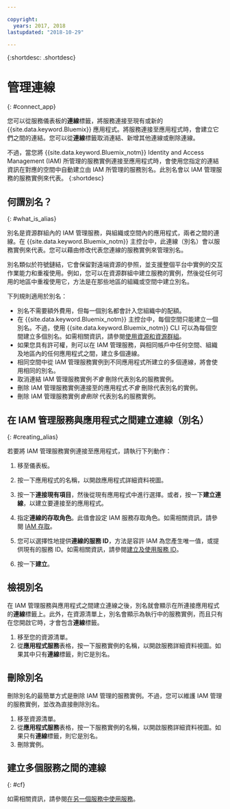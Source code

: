 ```yaml
---

copyright:
  years: 2017, 2018
lastupdated: "2018-10-29"

---
```


{:shortdesc: .shortdesc}

# 管理連線
{: #connect_app}

您可以從服務儀表板的**連線**標籤，將服務連接至現有或新的 {{site.data.keyword.Bluemix}} 應用程式。將服務連接至應用程式時，會建立它們之間的連結。您可以從**連線**標籤取消連結、新增其他連線或刪除連線。

不過，當您將 {{site.data.keyword.Bluemix_notm}} Identity and Access Management (IAM) 所管理的服務實例連接至應用程式時，會使用您指定的連結資訊在對應的空間中自動建立由 IAM 所管理的服務別名。此別名會以 IAM 管理服務的服務實例來代表。
{:shortdesc}

## 何謂別名？
{: #what_is_alias}

別名是資源群組內的 IAM 管理服務，與組織或空間內的應用程式，兩者之間的連線。在 {{site.data.keyword.Bluemix_notm}} 主控台中，此連線（別名）會以服務實例來代表。您可以藉由修改代表您連線的服務實例來管理別名。

別名類似於符號鏈結，它會保留對遠端資源的參照，並支援整個平台中實例的交互作業能力和重複使用。例如，您可以在資源群組中建立服務的實例，然後從任何可用的地區中重複使用它，方法是在那些地區的組織或空間中建立別名。

下列規則適用於別名：

* 別名不需要額外費用，但每一個別名都會計入您組織中的配額。
* 在 {{site.data.keyword.Bluemix_notm}} 主控台中，每個空間只能建立一個別名。不過，使用 {{site.data.keyword.Bluemix_notm}} CLI 可以為每個空間建立多個別名。如需相關資訊，請參閱[使用資源和資源群組](/docs/cli/reference/ibmcloud/cli_resource_group.html#ibmcloud_commands_resource)。
* 如果您具有許可權，則可以在 IAM 管理服務，與相同帳戶中任何空間、組織及地區內的任何應用程式之間，建立多個連線。
* 相同空間中從 IAM 管理服務實例到不同應用程式所建立的多個連線，將會使用相同的別名。
* 取消連結 IAM 管理服務實例*不會* 刪除代表別名的服務實例。
* 刪除 IAM 管理服務實例連接至的應用程式*不會* 刪除代表別名的實例。
* 刪除 IAM 管理服務實例*會刪除* 代表別名的服務實例。

## 在 IAM 管理服務與應用程式之間建立連線（別名）
{: #creating_alias}

若要將 IAM 管理服務實例連接至應用程式，請執行下列動作：

1. 移至儀表板。

2. 按一下應用程式的名稱，以開啟應用程式詳細資料視圖。

3. 按一下**連接現有項目**，然後從現有應用程式中進行選擇。或者，按一下**建立連線**，以建立要連接至的應用程式。

4. 指定**連線的存取角色**。此值會設定 IAM 服務存取角色。如需相關資訊，請參閱 [IAM 存取](/docs/iam/users_roles.html#userroles)。

5. 您可以選擇性地提供**連線的服務 ID**，方法是容許 IAM 為您產生唯一值，或提供現有的服務 ID。如需相關資訊，請參閱[建立及使用服務 ID](/docs/iam/serviceid.html#serviceids)。

6. 按一下**建立**。

## 檢視別名

在 IAM 管理服務與應用程式之間建立連線之後，別名就會顯示在所連接應用程式的**連線**標籤上。此外，在資源清單上，別名會顯示為執行中的服務實例，而且只有在您開啟它時，才會包含**連線**標籤。

1. 移至您的資源清單。
2. 從**應用程式服務**表格，按一下服務實例的名稱，以開啟服務詳細資料視圖。如果其中只有**連線**標籤，則它是別名。

## 刪除別名

刪除別名的最簡單方式是刪除 IAM 管理的服務實例。不過，您可以維護 IAM 管理的服務實例，並改為直接刪除別名。

1. 移至資源清單。
2. 從**應用程式服務**表格，按一下服務實例的名稱，以開啟服務詳細資料視圖。如果只有**連線**標籤，則它是別名。
3. 刪除實例。

## 建立多個服務之間的連線
{: #cf}

如需相關資訊，請參閱[在另一個服務中使用服務](/docs/resources/s2s.html#s2s_binding)。
